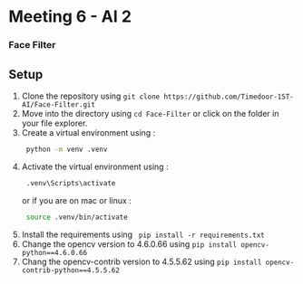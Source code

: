 # Meeting 6 - AI 2
### Face Filter

## Setup
1. Clone the repository using `git clone https://github.com/Timedoor-15T-AI/Face-Filter.git`
2. Move into the directory using `cd Face-Filter` or click on the folder in your file explorer.
3. Create a virtual environment using :
   ```bash
    python -m venv .venv
   ```
4. Activate the virtual environment using :
   ```bash
    .venv\Scripts\activate
   ```
   or if you are on mac or linux :
   ```bash
    source .venv/bin/activate
   ```
5. Install the requirements using ` pip install -r requirements.txt`
6. Change the opencv version to 4.6.0.66 using `pip install opencv-python==4.6.0.66`
7. Chang the opencv-contrib version to 4.5.5.62 using `pip install opencv-contrib-python==4.5.5.62`